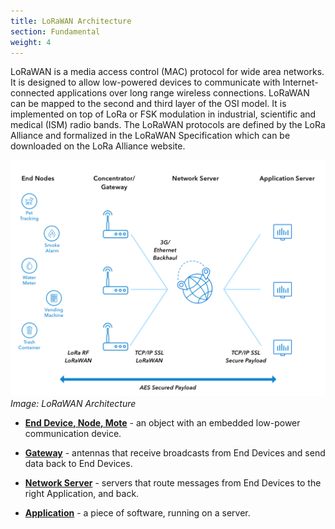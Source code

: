 ```yaml
---
title: LoRaWAN Architecture
section: Fundamental
weight: 4
---
```


LoRaWAN is a media access control (MAC) protocol for wide area networks. It is designed to allow low-powered devices to communicate with Internet-connected applications over long range wireless connections. LoRaWAN can be mapped to the second and third layer of the OSI model. It is implemented on top of LoRa or FSK modulation in industrial, scientific and medical (ISM) radio bands. The LoRaWAN protocols are defined by the LoRa Alliance and formalized in the LoRaWAN Specification which can be downloaded on the LoRa Alliance website.

![LoRaWAN Overview](../LoRaWAN-Overview.png)
*Image: LoRaWAN Architecture*

* **[End Device, Node, Mote](../../devices/index.md)** - an object with an embedded low-power communication device.

* **[Gateway](../../gateways/index.md)** - antennas that receive broadcasts from End Devices and send data back to End Devices.

* **[Network Server](../../network/index.md)** - servers that route messages from End Devices to the right Application, and back.

* **[Application](../../Applications/index.md)** - a piece of software, running on a server.
